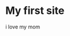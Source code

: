 <!doctype html>
<html>
<body>
    <h1>My first site</h1>
    <p>
        i love my mom
    </p>
</body>
</html>
